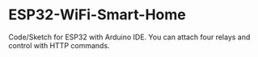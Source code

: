 # ESP32-WiFi-Smart-Home
Code/Sketch for ESP32 with Arduino IDE. You can attach four relays and control with HTTP commands. 
